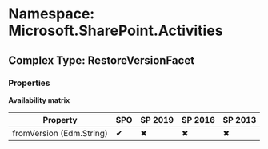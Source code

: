 # Namespace: Microsoft.SharePoint.Activities

## Complex Type: RestoreVersionFacet

### Properties

**Availability matrix**

Property | SPO | SP 2019 | SP 2016 | SP 2013
----------|-----|---------|---------|--------
fromVersion (Edm.String) | ✔ | ✖ | ✖ | ✖
